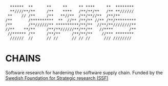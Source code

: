 ```
  ******  **      **     **     ** ****     **  ********
  **////**/**     /**    ****   /**/**/**   /** **////// 
 **    // /**     /**   **//**  /**/**//**  /**/**       
/**       /**********  **  //** /**/** //** /**/*********
/**       /**//////** **********/**/**  //**/**////////**
//**    **/**     /**/**//////**/**/**   //****       /**
 //****** /**     /**/**     /**/**/**    //*** ******** 
  //////  //      // //      // // //      /// ////////  
```

# CHAINS

Software research for hardening the software supply chain. Funded by the [Swedish Foundation for Strategic research (SSF)](https://strategiska.se/pressmeddelande/de-fick-bidragen-i-future-software-systems/)
